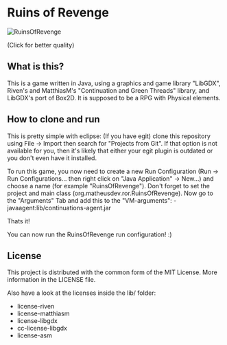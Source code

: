 [Screenshot]: http://dl.dropbox.com/u/45530199/Programs/RuinsOfRevenge/RuinsOfRevenge.png

# Ruins of Revenge

![RuinsOfRevenge][Screenshot]

(Click for better quality)

## What is this?

This is a game written in Java, using a graphics and game library "LibGDX", Riven's 
and MatthiasM's "Continuation and Green Threads" library, and LibGDX's port of Box2D.
It is supposed to be a RPG with Physical elements.

## How to clone and run

This is pretty simple with eclipse:
(If you have egit) clone this repository using File -> Import then search for "Projects from Git".
If that option is not available for you, then it's likely that either your egit plugin is outdated
or you don't even have it installed.

To run this game, you now need to create a new Run Configuration (Run -> Run Configurations... then
right click on "Java Application" -> New...) and choose a name (for example "RuinsOfRevenge"). Don't
forget to set the project and main class (org.matheusdev.ror.RuinsOfRevenge).
Now go to the "Arguments" Tab and add this to the "VM-arguments": -javaagent:lib/continuations-agent.jar

Thats it!

You can now run the RuinsOfRevenge run configuration! :)

## License

This project is distributed with the common form of the MIT License. More information in the LICENSE file.

Also have a look at the licenses inside the lib/ folder:
* license-riven
* license-matthiasm
* license-libgdx
* cc-license-libgdx
* license-asm